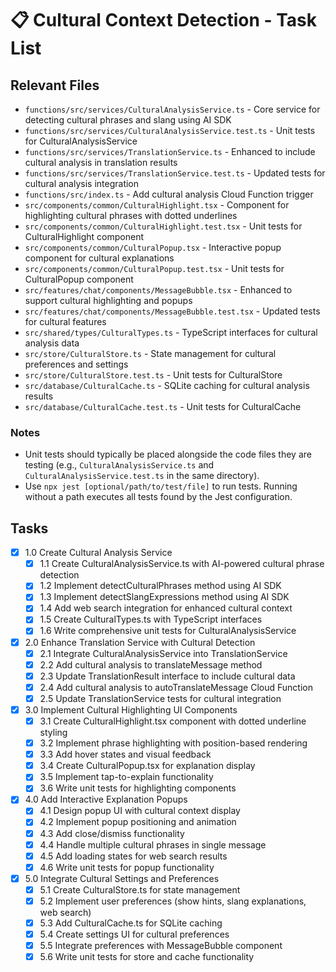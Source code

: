 # 📋 **Cultural Context Detection - Task List**

## Relevant Files

- `functions/src/services/CulturalAnalysisService.ts` - Core service for detecting cultural phrases and slang using AI SDK
- `functions/src/services/CulturalAnalysisService.test.ts` - Unit tests for CulturalAnalysisService
- `functions/src/services/TranslationService.ts` - Enhanced to include cultural analysis in translation results
- `functions/src/services/TranslationService.test.ts` - Updated tests for cultural analysis integration
- `functions/src/index.ts` - Add cultural analysis Cloud Function trigger
- `src/components/common/CulturalHighlight.tsx` - Component for highlighting cultural phrases with dotted underlines
- `src/components/common/CulturalHighlight.test.tsx` - Unit tests for CulturalHighlight component
- `src/components/common/CulturalPopup.tsx` - Interactive popup component for cultural explanations
- `src/components/common/CulturalPopup.test.tsx` - Unit tests for CulturalPopup component
- `src/features/chat/components/MessageBubble.tsx` - Enhanced to support cultural highlighting and popups
- `src/features/chat/components/MessageBubble.test.tsx` - Updated tests for cultural features
- `src/shared/types/CulturalTypes.ts` - TypeScript interfaces for cultural analysis data
- `src/store/CulturalStore.ts` - State management for cultural preferences and settings
- `src/store/CulturalStore.test.ts` - Unit tests for CulturalStore
- `src/database/CulturalCache.ts` - SQLite caching for cultural analysis results
- `src/database/CulturalCache.test.ts` - Unit tests for CulturalCache

### Notes

- Unit tests should typically be placed alongside the code files they are testing (e.g., `CulturalAnalysisService.ts` and `CulturalAnalysisService.test.ts` in the same directory).
- Use `npx jest [optional/path/to/test/file]` to run tests. Running without a path executes all tests found by the Jest configuration.

## Tasks

- [x] 1.0 Create Cultural Analysis Service
  - [x] 1.1 Create CulturalAnalysisService.ts with AI-powered cultural phrase detection
  - [x] 1.2 Implement detectCulturalPhrases method using AI SDK
  - [x] 1.3 Implement detectSlangExpressions method using AI SDK
  - [x] 1.4 Add web search integration for enhanced cultural context
  - [x] 1.5 Create CulturalTypes.ts with TypeScript interfaces
  - [x] 1.6 Write comprehensive unit tests for CulturalAnalysisService
- [x] 2.0 Enhance Translation Service with Cultural Detection
  - [x] 2.1 Integrate CulturalAnalysisService into TranslationService
  - [x] 2.2 Add cultural analysis to translateMessage method
  - [x] 2.3 Update TranslationResult interface to include cultural data
  - [x] 2.4 Add cultural analysis to autoTranslateMessage Cloud Function
  - [x] 2.5 Update TranslationService tests for cultural integration
- [x] 3.0 Implement Cultural Highlighting UI Components
  - [x] 3.1 Create CulturalHighlight.tsx component with dotted underline styling
  - [x] 3.2 Implement phrase highlighting with position-based rendering
  - [x] 3.3 Add hover states and visual feedback
  - [x] 3.4 Create CulturalPopup.tsx for explanation display
  - [x] 3.5 Implement tap-to-explain functionality
  - [x] 3.6 Write unit tests for highlighting components
- [x] 4.0 Add Interactive Explanation Popups
  - [x] 4.1 Design popup UI with cultural context display
  - [x] 4.2 Implement popup positioning and animation
  - [x] 4.3 Add close/dismiss functionality
  - [x] 4.4 Handle multiple cultural phrases in single message
  - [x] 4.5 Add loading states for web search results
  - [x] 4.6 Write unit tests for popup functionality
- [x] 5.0 Integrate Cultural Settings and Preferences
  - [x] 5.1 Create CulturalStore.ts for state management
  - [x] 5.2 Implement user preferences (show hints, slang explanations, web search)
  - [x] 5.3 Add CulturalCache.ts for SQLite caching
  - [x] 5.4 Create settings UI for cultural preferences
  - [x] 5.5 Integrate preferences with MessageBubble component
  - [x] 5.6 Write unit tests for store and cache functionality
